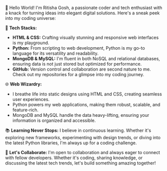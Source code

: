 👋 Hello World! I'm Ritisha Gosh, a passionate coder and tech enthusiast with a knack for turning ideas into elegant digital solutions. Here's a sneak peek into my coding universe:

🚀 **Tech Stacks:**
- **HTML & CSS:** Crafting visually stunning and responsive web interfaces is my playground.
- **Python:** From scripting to web development, Python is my go-to language for its versatility and readability.
- **MongoDB & MySQL:** I'm fluent in both NoSQL and relational databases, ensuring data is not just stored but optimized for performance.
- **GitHub:** Version control and collaboration are second nature to me. Check out my repositories for a glimpse into my coding journey.

🌐 **Web Wizardry:**
- I breathe life into static designs using HTML and CSS, creating seamless user experiences.
- Python powers my web applications, making them robust, scalable, and feature-rich.
- MongoDB and MySQL handle the data heavy-lifting, ensuring your information is organized and accessible.

📚 **Learning Never Stops:**
I believe in continuous learning. Whether it's exploring new frameworks, experimenting with design trends, or diving into the latest Python libraries, I'm always up for a coding challenge.

🤝 **Let's Collaborate:**
I'm open to collaboration and always eager to connect with fellow developers. Whether it's coding, sharing knowledge, or discussing the latest tech trends, let's build something amazing together!
